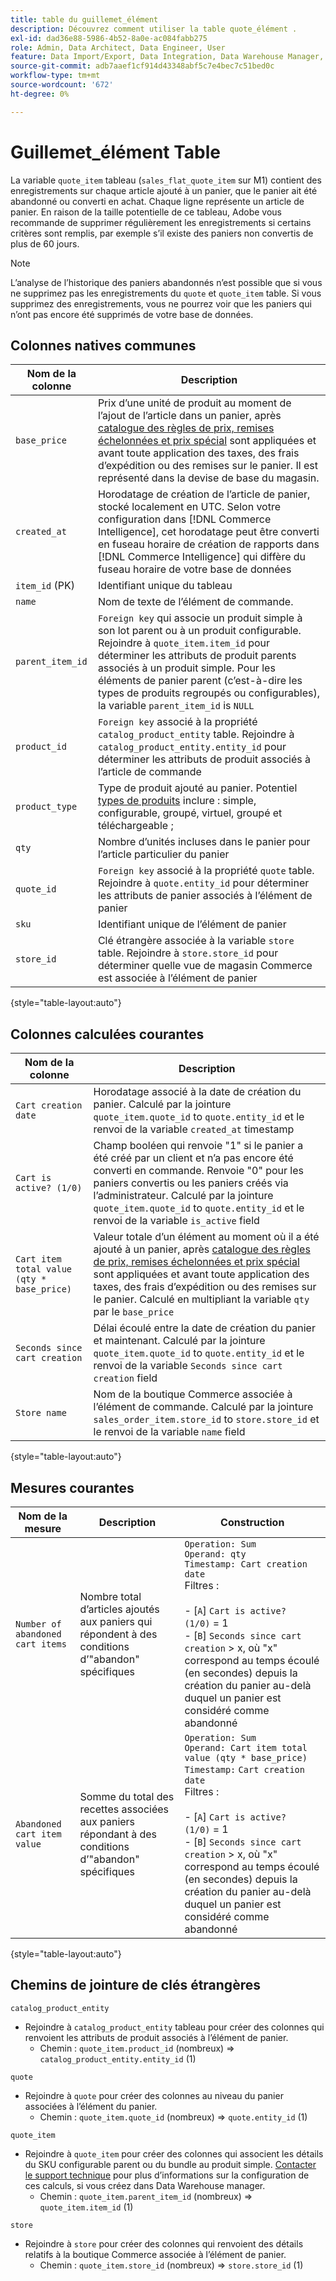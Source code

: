 ```yaml
---
title: table du guillemet_élément
description: Découvrez comment utiliser la table quote_élément .
exl-id: dad36e88-5986-4b52-8a0e-ac084fabb275
role: Admin, Data Architect, Data Engineer, User
feature: Data Import/Export, Data Integration, Data Warehouse Manager, Commerce Tables
source-git-commit: adb7aaef1cf914d43348abf5c7e4bec7c51bed0c
workflow-type: tm+mt
source-wordcount: '672'
ht-degree: 0%

---
```


# Guillemet_élément Table

La variable `quote_item` tableau (`sales_flat_quote_item` sur M1) contient des enregistrements sur chaque article ajouté à un panier, que le panier ait été abandonné ou converti en achat. Chaque ligne représente un article de panier. En raison de la taille potentielle de ce tableau, Adobe vous recommande de supprimer régulièrement les enregistrements si certains critères sont remplis, par exemple s’il existe des paniers non convertis de plus de 60 jours.

>[!NOTE]
>
>L’analyse de l’historique des paniers abandonnés n’est possible que si vous ne supprimez pas les enregistrements du `quote` et `quote_item` table. Si vous supprimez des enregistrements, vous ne pourrez voir que les paniers qui n’ont pas encore été supprimés de votre base de données.

## Colonnes natives communes

| **Nom de la colonne** | **Description** |
|---|---|
| `base_price` | Prix d’une unité de produit au moment de l’ajout de l’article dans un panier, après [catalogue des règles de prix, remises échelonnées et prix spécial](https://experienceleague.adobe.com/docs/commerce-admin/catalog/products/pricing/pricing-advanced.html) sont appliquées et avant toute application des taxes, des frais d’expédition ou des remises sur le panier. Il est représenté dans la devise de base du magasin. |
| `created_at` | Horodatage de création de l’article de panier, stocké localement en UTC. Selon votre configuration dans [!DNL Commerce Intelligence], cet horodatage peut être converti en fuseau horaire de création de rapports dans [!DNL Commerce Intelligence] qui diffère du fuseau horaire de votre base de données |
| `item_id` (PK) | Identifiant unique du tableau |
| `name` | Nom de texte de l’élément de commande. |
| `parent_item_id` | `Foreign key` qui associe un produit simple à son lot parent ou à un produit configurable. Rejoindre à `quote_item.item_id` pour déterminer les attributs de produit parents associés à un produit simple. Pour les éléments de panier parent (c’est-à-dire les types de produits regroupés ou configurables), la variable `parent_item_id` is `NULL` |
| `product_id` | `Foreign key` associé à la propriété `catalog_product_entity` table. Rejoindre à `catalog_product_entity.entity_id` pour déterminer les attributs de produit associés à l’article de commande |
| `product_type` | Type de produit ajouté au panier. Potentiel [types de produits](https://experienceleague.adobe.com/docs/commerce-admin/catalog/products/product-create.html#product-types) inclure : simple, configurable, groupé, virtuel, groupé et téléchargeable ; |
| `qty` | Nombre d’unités incluses dans le panier pour l’article particulier du panier |
| `quote_id` | `Foreign key` associé à la propriété `quote` table. Rejoindre à `quote.entity_id` pour déterminer les attributs de panier associés à l’élément de panier |
| `sku` | Identifiant unique de l’élément de panier |
| `store_id` | Clé étrangère associée à la variable `store` table. Rejoindre à `store.store_id` pour déterminer quelle vue de magasin Commerce est associée à l’élément de panier |

{style="table-layout:auto"}

## Colonnes calculées courantes

| **Nom de la colonne** | **Description** |
|---|---|
| `Cart creation date` | Horodatage associé à la date de création du panier. Calculé par la jointure `quote_item.quote_id` to `quote.entity_id` et le renvoi de la variable `created_at` timestamp |
| `Cart is active? (1/0)` | Champ booléen qui renvoie &quot;1&quot; si le panier a été créé par un client et n’a pas encore été converti en commande. Renvoie &quot;0&quot; pour les paniers convertis ou les paniers créés via l’administrateur. Calculé par la jointure `quote_item.quote_id` to `quote.entity_id` et le renvoi de la variable `is_active` field |
| `Cart item total value (qty * base_price)` | Valeur totale d’un élément au moment où il a été ajouté à un panier, après [catalogue des règles de prix, remises échelonnées et prix spécial](https://experienceleague.adobe.com/docs/commerce-admin/catalog/products/pricing/pricing-advanced.html) sont appliquées et avant toute application des taxes, des frais d’expédition ou des remises sur le panier. Calculé en multipliant la variable `qty` par le `base_price` |
| `Seconds since cart creation` | Délai écoulé entre la date de création du panier et maintenant. Calculé par la jointure `quote_item.quote_id` to `quote.entity_id` et le renvoi de la variable `Seconds since cart creation` field |
| `Store name` | Nom de la boutique Commerce associée à l’élément de commande. Calculé par la jointure `sales_order_item.store_id` to `store.store_id` et le renvoi de la variable `name` field |

{style="table-layout:auto"}

## Mesures courantes

| **Nom de la mesure** | **Description** | **Construction** |
|---|---|---|
| `Number of abandoned cart items` | Nombre total d’articles ajoutés aux paniers qui répondent à des conditions d’&quot;abandon&quot; spécifiques | `Operation: Sum`<br/>`Operand: qty`<br/>`Timestamp: Cart creation date`<br>Filtres :<br><br>- \[`A`\] `Cart is active? (1/0)` = 1<br>- \[`B`\] `Seconds since cart creation` > x, où &quot;x&quot; correspond au temps écoulé (en secondes) depuis la création du panier au-delà duquel un panier est considéré comme abandonné |
| `Abandoned cart item value` | Somme du total des recettes associées aux paniers répondant à des conditions d’&quot;abandon&quot; spécifiques | `Operation: Sum`<br>`Operand: Cart item total value (qty * base_price)`<br>`Timestamp:` `Cart creation date`<br>Filtres :<br><br>- \[`A`\] `Cart is active? (1/0)` = 1<br>- \[`B`\] `Seconds since cart creation` > x, où &quot;x&quot; correspond au temps écoulé (en secondes) depuis la création du panier au-delà duquel un panier est considéré comme abandonné |

{style="table-layout:auto"}

## Chemins de jointure de clés étrangères

`catalog_product_entity`

* Rejoindre à `catalog_product_entity` tableau pour créer des colonnes qui renvoient les attributs de produit associés à l’élément de panier.
   * Chemin : `quote_item.product_id` (nombreux) => `catalog_product_entity.entity_id` (1)

`quote`

* Rejoindre à `quote` pour créer des colonnes au niveau du panier associées à l’élément du panier.
   * Chemin : `quote_item.quote_id` (nombreux) => `quote.entity_id` (1)

`quote_item`

* Rejoindre à `quote_item` pour créer des colonnes qui associent les détails du SKU configurable parent ou du bundle au produit simple. [Contacter le support technique](https://experienceleague.adobe.com/docs/commerce-knowledge-base/kb/troubleshooting/miscellaneous/mbi-service-policies.html) pour plus d’informations sur la configuration de ces calculs, si vous créez dans Data Warehouse manager.
   * Chemin : `quote_item.parent_item_id` (nombreux) => `quote_item.item_id` (1)

`store`

* Rejoindre à `store` pour créer des colonnes qui renvoient des détails relatifs à la boutique Commerce associée à l’élément de panier.
   * Chemin : `quote_item.store_id` (nombreux) => `store.store_id` (1)
